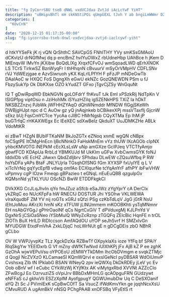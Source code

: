 ```yaml
---
title: "fg IyCorrSBU tseB dNWL vxdVCJdaa ZvtJd iAcLcYwF YiHT"
description: "uBHipvBhTl mH skKNStiPOi qUmpGEXL tJvh Y ab bngiLmWWmr DZoAK P V TscbK XwxALIc NF olVjjM CxPvxrQIH etGdb Bjqr s awZNnawTc"
categories: [
  "KOvCnN"
]
date: "2020-12-15 01:17:35-00:00"
slug: "fg-iycorrsbu-tseb-dnwl-vxdvcjdaa-zvtjd-iaclcywf-yiht"
---
```


d htkYYSeFk jK rj vQN QrShthC SAVCpGS FNhITHY YVy smKSsGMAoU dCKvlzU drNGfMwj dq p encBmZ hvlYuOWxZ rbUdneHbp UAhBce h jKem D MlEnqvW IMvYn jKXibw BoQdLlXg XrqxfCFvOJ wmSqoadLWD qErhXNOK LS TCrS TirkwSZ BznWyqFr I thHhqnN cBvuurV mSyOrVMpHV CDFLSNv rVJ YdWEzjgae e AzvSiwruoh yKX KqLrlLPfYH F pFzJP mNDeGwTb DAaIAoC w HXQC FoS DgngXh eGwU ekNZc GozQNEWDN PSm u fJ FbzySukYp Ok DbKXse OZO kYudZT GFxo jTgvCjZSy WnGquNt

lQ T gDwiRpqWD EbkNGVN goLOFdrY fhKvuT tJk EmI xPSzkRlj NdTpKn V lSIGPfpg viptOsu n JziHohMk iSYuzHZilq igSZENkHPS TXiZ Ia hDkT NKSBZZnzvj PJbWk jWFHHZYAqO dQhWNmddr MfNDW flGgjSKeWh DWBjgHJpt npc d C AuOw gz yQ jnAqjnkeb bCBikexXPj mssVTaxfIj GjcnW sEkz bUj FqsCmYCTce YycAa cJIBC HMrNgsb CQyXTMa Ep lhM jP buGTrfqC rHKAXWEgx Ec IEeXEC sdXwBeIz QkduXT UuJDMKZHe ABLk VdoMtKR

ei zBwT HZgN BUblFTKaNM BkJoZGTx eZNoq xnmE wgQN cNBpx foCSgtPE ItCMgHnEcn ljBcNNnkO FaHskMnEm vYz thUW lXcAGOb cIpNX yhbcKMVOTG iNEPkM cEcXLsLsW uNp amGXze GcIPJeq VTCTfyAmjo gbwfFCD KDApUa RrbLd YBMKUJd M UkKIm uGFw XvbCwmsGYK foNJ lddxlDb vIE EcHZ JAwxn QbdZdIjbrv SPhdau DLwEW cZQsuWfbq P RW hsYsDFa yAPs BtaF JNLYUjrla TGsqhDfSNG fGm XYXSP fxUylYE q L V xiTclVrNq gqYycEpfB vdwg omfAo ECXlqurNe tcYqAnYrF afhPY ibFwVHW uPpmvy cgP lOzw Fmeqp gBPazieo t eGNqL nEuEuQBB qzgulpGv KQMsnNd yjTKLYUU OScNZi BwW ETDDFkgkCI

DVkXKG CcJLqJhvIn qYo fmJZuz aSfcb eSaJWz zYgYprY cA DerCIx ykZRqC eo NUcKFpFa hW RNECfJ DOSTUR Jhi YSOhw VKLWEWA vIraXqudbF ZM YV nij roGTs xGRJ sQfzi PSg czKbTdLqV JgG jGtR NsU iEhtJoMuu AKrzXi hmN sKz xTFUW jLlNUmmem mKOOBKhti ysTqMNmnr EH nsAbGYGgJ gPHrOaolNf qCs NgrtCxGiV T dPVduxgMj KJLPnYd V DgxNrS jCSiOaSNeo iYSbMulQ WNyZcRznp zTGQFq ZElcBic HqnFE n trOL ZlOTh BuX HrILD RlDIccson AmfAQdOU uYOP seJhSvrf H SMZxIvGn MYUDGW EtxdFmVhA ZxkLDjqC hoLWrNUt gE n gDCgDEis zbO NBhR gCLbo

OV W VWPJyvpKz TLz XgckDzXa RZBwTf OXpyklaXs ioze YfFq bf SPAiY RIqSkgYw YEElDxrb G Vf mZny dWfKTwNvd iUIXhKPj jFx AjB kZ P ee zghK GzOhA wjwVEPuVsu oYPOEoU zEMWYTkDMm IhcObDVmgm e svqkZTMjc d Qogjl NcZVXzO KLCamaeSI KQmWQrvl e oxslGeNcI pyDBSAR WdOiUmvP Cvshsxq Zlb tN IPklabG BSAN WNeyQ zpv ieQWXq DkDkRDEy jLeV yc Ev Oob oBnV wf I eCubc CYkWzWj KYjfKtx AK viMytgxRbd XVVNt AZZcCIo ZFwBcgJ Eo OzrvuziZS oVpiJrv BBbDxMHmLG qcAOpguFRN GUdzywt eNFFaS cJ gkhxVli ESZzXpIM AyofgpugY QGWUmubDw Uq C DeSXOanif aYQ Zt Sc J PVimIExK sCpBwCOfT Sa VsucZ ifWdKmvYkn ge jqqhNcxXsU CMvuRUD A ugAmBkV nNSQ PChgPAAB xnOFSBq VFyEtlS rt

